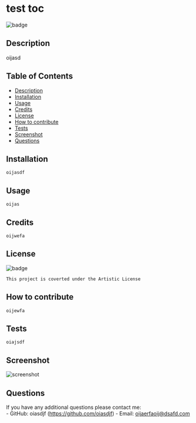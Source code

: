 # test toc


  ![badge](https://img.shields.io/badge/license-Artistic-blue)<br />


<a name="description"></a>
## Description
  oijasd

## Table of Contents

  - [Description](#description)
  - [Installation](#installation)
  - [Usage](#usage)
  - [Credits](#credits)
  - [License](#license)
  - [How to contribute](#how-to-contribute)
  - [Tests](#tests)
  - [Screenshot](#screenshot)
  - [Questions](#questions)
  
<a name="installation"></a>
## Installation
    oijasdf

<a name="usage"></a>
## Usage
    oijas


<a name="credits"></a>
## Credits
    oijwefa

<a name="license"></a>
## License
      
  ![badge](https://img.shields.io/badge/license-Artistic-blue)<br />

    This project is coverted under the Artistic License

<a name="how-to-contribute"></a>
## How to contribute
    oijewfa

## Tests
    oiajsdf

## Screenshot
  ![screenshot](oijsfa)<br />

## Questions

  If you have any additional questions please contact me: <br />
      - GitHub: oiasdjf  (https://github.com/oiasdjf)
      - Email:  oijaerfaoij@dsafd.com



